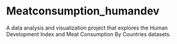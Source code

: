 # Meatconsumption_humandev
A data analysis and visualization project that explores the Human Development Index and Meat Consumption By Countries datasets.
